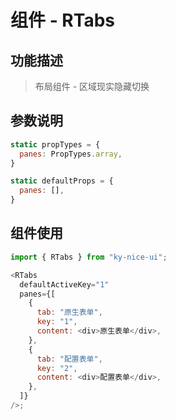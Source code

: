 # 组件 - RTabs

## 功能描述

> 布局组件 - 区域现实隐藏切换

## 参数说明

```javascript
static propTypes = {
  panes: PropTypes.array,
}

static defaultProps = {
  panes: [],
}
```

## 组件使用

```javascript
import { RTabs } from "ky-nice-ui";

<RTabs
  defaultActiveKey="1"
  panes={[
    {
      tab: "原生表单",
      key: "1",
      content: <div>原生表单</div>,
    },
    {
      tab: "配置表单",
      key: "2",
      content: <div>配置表单</div>,
    },
  ]}
/>;
```
